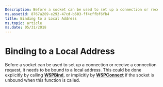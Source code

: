 ```yaml
---
Description: Before a socket can be used to set up a connection or receive a connection request, it needs to be bound to a local address.
ms.assetid: 8767a209-e293-47cd-b503-ff4cffbf6fb4
title: Binding to a Local Address
ms.topic: article
ms.date: 05/31/2018
---
```


# Binding to a Local Address

Before a socket can be used to set up a connection or receive a connection request, it needs to be bound to a local address. This could be done explicitly by calling [**WSPBind**](https://msdn.microsoft.com/library/ms742268(v=VS.85).aspx), or implicitly by [**WSPConnect**](https://msdn.microsoft.com/library/ms742272(v=VS.85).aspx) if the socket is unbound when this function is called.

 

 



